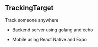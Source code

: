 ## TrackingTarget

Track someone anywhere

- Backend server using golang and echo

- Mobile using React Native and Expo
